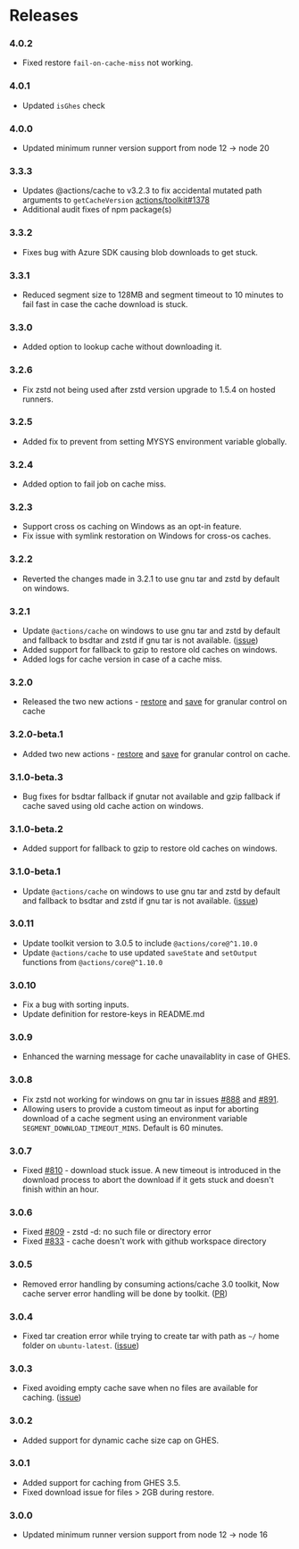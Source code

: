 # Releases

### 4.0.2

- Fixed restore `fail-on-cache-miss` not working.

### 4.0.1

- Updated `isGhes` check

### 4.0.0

- Updated minimum runner version support from node 12 -> node 20

### 3.3.3

- Updates @actions/cache to v3.2.3 to fix accidental mutated path arguments to `getCacheVersion` [actions/toolkit#1378](https://github.com/actions/toolkit/pull/1378)
- Additional audit fixes of npm package(s)

### 3.3.2

- Fixes bug with Azure SDK causing blob downloads to get stuck.

### 3.3.1

- Reduced segment size to 128MB and segment timeout to 10 minutes to fail fast in case the cache download is stuck.

### 3.3.0

- Added option to lookup cache without downloading it.

### 3.2.6

- Fix zstd not being used after zstd version upgrade to 1.5.4 on hosted runners.

### 3.2.5

- Added fix to prevent from setting MYSYS environment variable globally.

### 3.2.4

- Added option to fail job on cache miss.

### 3.2.3

- Support cross os caching on Windows as an opt-in feature.
- Fix issue with symlink restoration on Windows for cross-os caches.

### 3.2.2

- Reverted the changes made in 3.2.1 to use gnu tar and zstd by default on windows.

### 3.2.1

- Update `@actions/cache` on windows to use gnu tar and zstd by default and fallback to bsdtar and zstd if gnu tar is not available. ([issue](https://github.com/actions/cache/issues/984))
- Added support for fallback to gzip to restore old caches on windows.
- Added logs for cache version in case of a cache miss.

### 3.2.0

- Released the two new actions - [restore](restore/action.yml) and [save](save/action.yml) for granular control on cache

### 3.2.0-beta.1

- Added two new actions - [restore](restore/action.yml) and [save](save/action.yml) for granular control on cache.

### 3.1.0-beta.3

- Bug fixes for bsdtar fallback if gnutar not available and gzip fallback if cache saved using old cache action on windows.

### 3.1.0-beta.2

- Added support for fallback to gzip to restore old caches on windows.

### 3.1.0-beta.1

- Update `@actions/cache` on windows to use gnu tar and zstd by default and fallback to bsdtar and zstd if gnu tar is not available. ([issue](https://github.com/actions/cache/issues/984))

### 3.0.11

- Update toolkit version to 3.0.5 to include `@actions/core@^1.10.0`
- Update `@actions/cache` to use updated `saveState` and `setOutput` functions from `@actions/core@^1.10.0`

### 3.0.10

- Fix a bug with sorting inputs.
- Update definition for restore-keys in README.md

### 3.0.9

- Enhanced the warning message for cache unavailablity in case of GHES.

### 3.0.8

- Fix zstd not working for windows on gnu tar in issues [#888](https://github.com/actions/cache/issues/888) and [#891](https://github.com/actions/cache/issues/891).
- Allowing users to provide a custom timeout as input for aborting download of a cache segment using an environment variable `SEGMENT_DOWNLOAD_TIMEOUT_MINS`. Default is 60 minutes.

### 3.0.7

- Fixed [#810](https://github.com/actions/cache/issues/810) - download stuck issue. A new timeout is introduced in the download process to abort the download if it gets stuck and doesn't finish within an hour.

### 3.0.6

- Fixed [#809](https://github.com/actions/cache/issues/809) - zstd -d: no such file or directory error
- Fixed [#833](https://github.com/actions/cache/issues/833) - cache doesn't work with github workspace directory

### 3.0.5

- Removed error handling by consuming actions/cache 3.0 toolkit, Now cache server error handling will be done by toolkit. ([PR](https://github.com/actions/cache/pull/834))

### 3.0.4

- Fixed tar creation error while trying to create tar with path as `~/` home folder on `ubuntu-latest`. ([issue](https://github.com/actions/cache/issues/689))

### 3.0.3

- Fixed avoiding empty cache save when no files are available for caching. ([issue](https://github.com/actions/cache/issues/624))

### 3.0.2

- Added support for dynamic cache size cap on GHES.

### 3.0.1

- Added support for caching from GHES 3.5.
- Fixed download issue for files > 2GB during restore.

### 3.0.0

- Updated minimum runner version support from node 12 -> node 16
